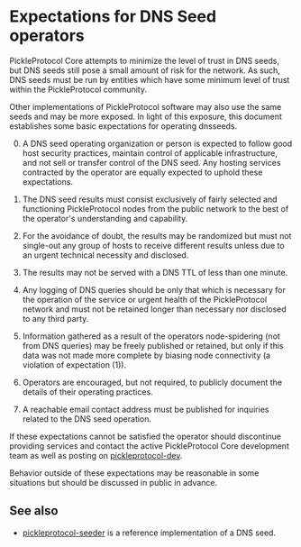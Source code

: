 Expectations for DNS Seed operators
====================================

PickleProtocol Core attempts to minimize the level of trust in DNS seeds,
but DNS seeds still pose a small amount of risk for the network.
As such, DNS seeds must be run by entities which have some minimum
level of trust within the PickleProtocol community.

Other implementations of PickleProtocol software may also use the same
seeds and may be more exposed. In light of this exposure, this
document establishes some basic expectations for operating dnsseeds.

0. A DNS seed operating organization or person is expected to follow good
host security practices, maintain control of applicable infrastructure,
and not sell or transfer control of the DNS seed. Any hosting services
contracted by the operator are equally expected to uphold these expectations.

1. The DNS seed results must consist exclusively of fairly selected and
functioning PickleProtocol nodes from the public network to the best of the
operator's understanding and capability.

2. For the avoidance of doubt, the results may be randomized but must not
single-out any group of hosts to receive different results unless due to an
urgent technical necessity and disclosed.

3. The results may not be served with a DNS TTL of less than one minute.

4. Any logging of DNS queries should be only that which is necessary
for the operation of the service or urgent health of the PickleProtocol
network and must not be retained longer than necessary nor disclosed
to any third party.

5. Information gathered as a result of the operators node-spidering
(not from DNS queries) may be freely published or retained, but only
if this data was not made more complete by biasing node connectivity
(a violation of expectation (1)).

6. Operators are encouraged, but not required, to publicly document the
details of their operating practices.

7. A reachable email contact address must be published for inquiries
related to the DNS seed operation.

If these expectations cannot be satisfied the operator should
discontinue providing services and contact the active PickleProtocol
Core development team as well as posting on
[pickleprotocol-dev](https://groups.google.com/forum/#!forum/pickleprotocol-dev).

Behavior outside of these expectations may be reasonable in some
situations but should be discussed in public in advance.

See also
----------
- [pickleprotocol-seeder](https://github.com/pooler/pickleprotocol-seeder) is a reference implementation of a DNS seed.
